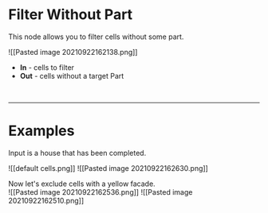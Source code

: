 # **Filter Without Part**
This node allows you to filter cells without some part.  

![[Pasted image 20210922162138.png]]
- **In** - cells to filter
- **Out** - cells without a target Part
<br />

--------

# Examples
Input is a house that has been completed.  

![[default cells.png]]
![[Pasted image 20210922162630.png]]

Now let's exclude cells with a yellow facade.  
![[Pasted image 20210922162536.png]]
![[Pasted image 20210922162510.png]]
